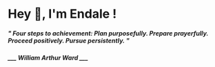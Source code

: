 <h1 title="head"> Hey 👋, I'm Endale !</h1>

**<h5><i>" Four steps to achievement: Plan purposefully. Prepare prayerfully. Proceed positively. Pursue persistently. "</i></h5>**

*<b>___ William Arthur Ward ___</b>*
